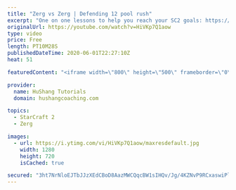 ```yaml
---
title: "Zerg vs Zerg | Defending 12 pool rush"
excerpt: "One on one lessons to help you reach your SC2 goals: https://www.hushangcoaching.com ------------------------------------------------------------------------------------------------------- In this guide we take a look at how to defend one of the most infamous \"zerg rushes\" in sc2: the 12 pool. This rush"
originalUrl: https://youtube.com/watch?v=HiVKp7Q1aow
type: video
price: Free
length: PT10M28S
publishedDateTime: 2020-06-01T22:27:10Z
heat: 51

featuredContent: "<iframe width=\"800\" height=\"500\" frameborder=\"0\" src=\"https://www.youtube.com/embed/HiVKp7Q1aow\" allow=\"accelerometer; autoplay; encrypted-media; gyroscope; picture-in-picture\" allowfullscreen></iframe>"

provider:
  name: HuShang Tutorials
  domain: hushangcoaching.com

topics:
  - StarCraft 2
  - Zerg

images:
  - url: https://i.ytimg.com/vi/HiVKp7Q1aow/maxresdefault.jpg
    width: 1280
    height: 720
    isCached: true

secured: "3ht7NrNloEJTbJJzXEdCBoD8AazMWCQqcBW1sIHQv/Jg/4KZNvP9RCxaswiPlHgAZJDQTwaa7UcgWw9kD3nc7qlwCPRodMkrOhP9/8imH6s6AX+4FbFLwiWWq7km3kZbsWpBPoNbkN4ylG2XFoKQ+W4hE31m9R0IBBClMsiVXwGOC7ZJzwq7eVJinnt3nI/ChRPN3Wl6HOHAO3ZicFxOK3qEHnFkvvpR3Y9hlPGqXCjP6PXlRJIHrEFJW0wEixNkr3vOppnBu6LrCdbYSh/CGtP0DTQRIHs+f6gu4lM0Q4iyzngZhG8HQ5wVn9QbnjuPznfhKGPwnaIbvvjuvL2bg52StmXj1eJiVIceqw1e9vD8bNgK1i6508ouUjDJrTULabybtCSISxtWtb6dry0Xbj8HKBZcF09gIqUpdVHsb4M=;6Ob4cmmjE64jhL2ZbHl3AA=="
---
```


